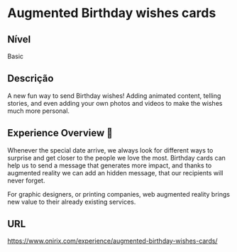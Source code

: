 # Augmented Birthday wishes cards

## Nível
Basic

## Descrição
A new fun way to send Birthday wishes! Adding animated content, telling stories, and even adding your own photos and videos to make the wishes much more personal.

## Experience Overview 📖

Whenever the special date arrive, we always look for different ways to surprise and get closer to the people we love the most. Birthday cards can help us to send a message that generates more impact, and thanks to augmented reality we can add an hidden message, that our recipients will never forget.

For graphic designers, or printing companies, web augmented reality brings new value to their already existing services.

## URL
https://www.onirix.com/experience/augmented-birthday-wishes-cards/

